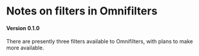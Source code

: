 # Notes on filters in Omnifilters
#### Version 0.1.0

There are presently three filters available to Omnifilters, with plans to make more available.
